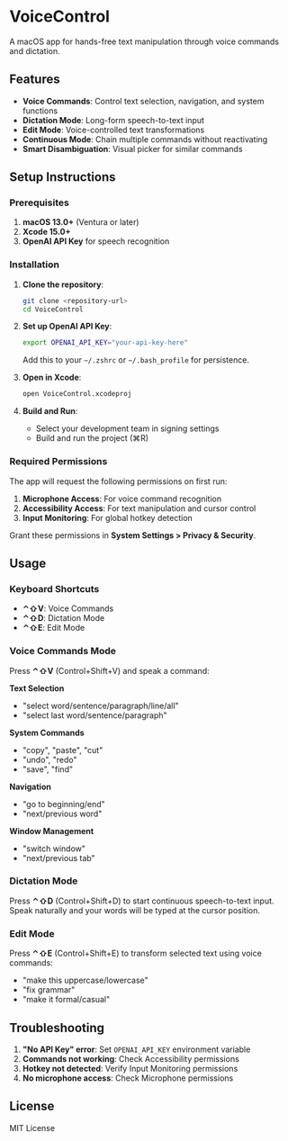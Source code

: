 # VoiceControl

A macOS app for hands-free text manipulation through voice commands and dictation.

## Features

- **Voice Commands**: Control text selection, navigation, and system functions
- **Dictation Mode**: Long-form speech-to-text input
- **Edit Mode**: Voice-controlled text transformations
- **Continuous Mode**: Chain multiple commands without reactivating
- **Smart Disambiguation**: Visual picker for similar commands

## Setup Instructions

### Prerequisites
1. **macOS 13.0+** (Ventura or later)
2. **Xcode 15.0+** 
3. **OpenAI API Key** for speech recognition

### Installation

1. **Clone the repository**:
   ```bash
   git clone <repository-url>
   cd VoiceControl
   ```

2. **Set up OpenAI API Key**:
   ```bash
   export OPENAI_API_KEY="your-api-key-here"
   ```
   
   Add this to your `~/.zshrc` or `~/.bash_profile` for persistence.

3. **Open in Xcode**:
   ```bash
   open VoiceControl.xcodeproj
   ```

4. **Build and Run**:
   - Select your development team in signing settings
   - Build and run the project (⌘R)

### Required Permissions

The app will request the following permissions on first run:

1. **Microphone Access**: For voice command recognition
2. **Accessibility Access**: For text manipulation and cursor control
3. **Input Monitoring**: For global hotkey detection

Grant these permissions in **System Settings > Privacy & Security**.

## Usage

### Keyboard Shortcuts

- **⌃⇧V**: Voice Commands
- **⌃⇧D**: Dictation Mode
- **⌃⇧E**: Edit Mode

### Voice Commands Mode

Press **⌃⇧V** (Control+Shift+V) and speak a command:

**Text Selection**
- "select word/sentence/paragraph/line/all"
- "select last word/sentence/paragraph"

**System Commands**
- "copy", "paste", "cut"
- "undo", "redo"
- "save", "find"

**Navigation**
- "go to beginning/end"
- "next/previous word"

**Window Management**
- "switch window"
- "next/previous tab"

### Dictation Mode

Press **⌃⇧D** (Control+Shift+D) to start continuous speech-to-text input. Speak naturally and your words will be typed at the cursor position.

### Edit Mode

Press **⌃⇧E** (Control+Shift+E) to transform selected text using voice commands:
- "make this uppercase/lowercase"
- "fix grammar"
- "make it formal/casual"


## Troubleshooting

1. **"No API Key" error**: Set `OPENAI_API_KEY` environment variable
2. **Commands not working**: Check Accessibility permissions
3. **Hotkey not detected**: Verify Input Monitoring permissions
4. **No microphone access**: Check Microphone permissions

## License

MIT License